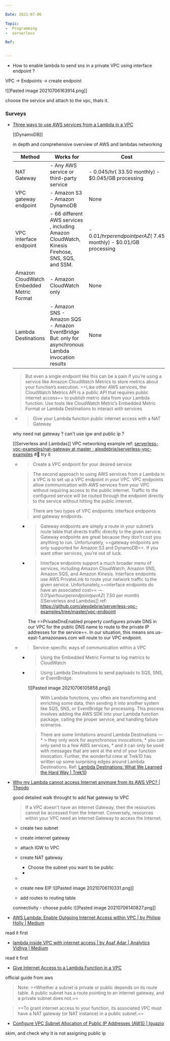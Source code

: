 ```yaml
---

Date: 2021-07-06

Topic:
-  Programming
-  serverless

Ref:


---
```


* How to enable lambda to send sns in a private VPC using interface endpoint ?

VPC -> Endpoints -> create endpoint

![[Pasted image 20210706163914.png]]

choose the service and attach to the vpc, thats it.

### Surveys


* [Three ways to use AWS services from a Lambda in a VPC](https://www.alexdebrie.com/posts/aws-lambda-vpc/)
	
	[[DynamoDB]]
	
	in depth and comprehensive overview of AWS and lambdas networking


	|                  Method                  |                                              Works for                                               |                                  Cost                                  |
	|------------------------------------------|------------------------------------------------------------------------------------------------------|------------------------------------------------------------------------|
	|               NAT Gateway                |                               - Any AWS service or third-party service                               |         - $0.045/hr (~$33.50 monthly)  - $0.045/GB processing          |
	|           VPC gateway endpoint           |                                    - Amazon S3 - Amazon DynamoDB                                     |                                  None                                  |
	|          VPC interface endpoint          |   - 66 different AWS services , including Amazon CloudWatch, Kinesis Firehose, SNS, SQS, and SSM.    | - $0.01/hr per endpoint per AZ (~$7.45 monthly)  - $0.01/GB processing |
	| Amazon CloudWatch Embedded Metric Format |                                       - Amazon CloudWatch only                                       |                                  None                                  |
	|           Lambda Destinations            | - Amazon SNS - Amazon SQS - Amazon EventBridge  But: only for asynchronous Lambda invocation results |                                  None                                  |


	> But even a single endpoint like this can be a pain if you’re using a service like Amazon CloudWatch Metrics to store metrics about your function’s execution. ==Like other AWS services, the CloudWatch Metrics API is a public API that requires public internet access== to publish metric data from your Lambda function.
	> Use tools like CloudWatch Metric’s Embedded Metric Format or Lambda Destinations to interact with services

	* > Give your Lambda function public internet access with a NAT Gateway

	why need nat gateway ? can't use igw and public ip ?

	[[Serverless and Lambdas]] VPC networking example
	ref: [serverless-vpc-examples/nat-gateway at master · alexdebrie/serverless-vpc-examples](https://github.com/alexdebrie/serverless-vpc-examples/tree/master/nat-gateway)  #🚧  try it 

	* > Create a VPC endpoint for your desired service
	
		> The second approach to using AWS services from a Lambda in a VPC is to set up a VPC endpoint in your VPC. VPC endpoints allow communication with AWS services from your VPC without requiring access to the public internet. Traffic to the configured service will be routed through the endpoint directly to the service without hitting the public internet.

		> There are two types of VPC endpoints: interface endpoints and gateway endpoints. 

		* > Gateway endpoints are simply a route in your subnet’s route table that directs traffic directly to the given service. Gateway endpoints are great because they don’t cost you anything to run. Unfortunately, ==gateway endpoints are only supported for Amazon S3 and DynamoDB==. If you want other services, you’re out of luck.

		* > Interface endpoints support a much broader menu of services, including Amazon CloudWatch, Amazon SNS, Amazon SQS, and Amazon Kinesis. Interface endpoints use AWS PrivateLink to route your network traffic to the given service. Unfortunately,==interface endpoints do have an associated cost== — $0.01 per hour per endpoint per AZ (~$7.50 per month)
			[[Serverless and Lambdas]] ref: https://github.com/alexdebrie/serverless-vpc-examples/tree/master/vpc-endpoint

			The ==PrivateDnsEnabled property configures private DNS in our VPC for the public DNS name to route to the private IP addresses for the service==. In our situation, this means sns.us-east-1.amazonaws.com will route to our VPC endpoint.

	* > Service-specific ways of communication within a VPC

		* > Using the Embedded Metric Format to log metrics to CloudWatch
		* > Using Lambda Destinations to send payloads to SQS, SNS, or EventBridge.

			![[Pasted image 20210706105858.png]]
			> With Lambda functions, you often are transforming and enriching some data, then sending it into another system like SQS, SNS, or EventBridge for processing. This process involves adding the AWS SDK into your Lambda function package, calling the proper service, and handling failure scenarios.
			
			> There are some limitations around Lambda Destinations — 
				* > they only work for asynchronous invocations, 
				* you can only send to a few AWS services, 
				* and it can only be used with messages that are sent at the end of your function invocation. Further, the wonderful crew at Trek10 has written up some surprising edges around Lambda Destinations. 
					Ref: [Lambda Destinations: What We Learned the Hard Way | Trek10](https://www.trek10.com/blog/lambda-destinations-what-we-learned-the-hard-way/)


* [Why my Lambda cannot access Internet anymore from its AWS VPC? | Theodo](https://blog.theodo.com/2020/01/internet-access-to-lambda-in-vpc/)

	good detailed walk throught to add Nat gateway to VPC


	> If a VPC doesn't have an Internet Gateway, then the resources cannot be accessed from the Internet. Conversely, resources within your VPC need an Internet Gateway to access the Internet.

	* create two subnet
	* create internet gateway
	* attach IGW to VPC
	* create NAT gateway

		 * Choose the subnet you want to be public
		 * 
		 
	*
	* create new EIP
	![[Pasted image 20210706110331.png]]
	* add routes to routing table

	connectivity - choose public
	![[Pasted image 20210706140827.png]]

* [AWS Lambda: Enable Outgoing Internet Access within VPC | by Philipp Holly | Medium](https://medium.com/@philippholly/aws-lambda-enable-outgoing-internet-access-within-vpc-8dd250e11e12)

read it first

* [lambda inside VPC with internet access | by Asaf Adar | Analytics Vidhya | Medium](https://medium.com/analytics-vidhya/vpc-lambda-internet-access-f70a55dc7a39)

read it first

* [Give Internet Access to a Lambda Function in a VPC](https://aws.amazon.com/premiumsupport/knowledge-center/internet-access-lambda-function/)

official guide from aws

> Note: ==Whether a subnet is private or public depends on its route table. A public subnet has a route pointing to an internet gateway, and a private subnet does not.==

> ==To grant internet access to your function, its associated VPC must have a NAT gateway (or NAT instance) in a public subnet.==



* [Configure VPC Subnet Allocation of Public IP Addresses (AWS) | Iguazio](https://www.iguazio.com/docs/v2.10/intro/setup/cloud/aws/howto/subnet-public-ips-alloc-cfg/)

skim, and check why it is not assigning public ip



